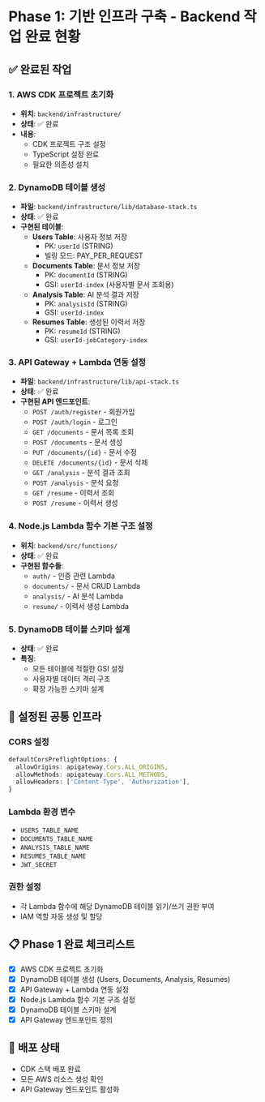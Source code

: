 # Phase 1: 기반 인프라 구축 - Backend 작업 완료 현황

## ✅ 완료된 작업

### 1. AWS CDK 프로젝트 초기화
- **위치**: `backend/infrastructure/`
- **상태**: ✅ 완료
- **내용**:
  - CDK 프로젝트 구조 설정
  - TypeScript 설정 완료
  - 필요한 의존성 설치

### 2. DynamoDB 테이블 생성
- **파일**: `backend/infrastructure/lib/database-stack.ts`
- **상태**: ✅ 완료
- **구현된 테이블**:
  - **Users Table**: 사용자 정보 저장
    - PK: `userId` (STRING)
    - 빌링 모드: PAY_PER_REQUEST
  - **Documents Table**: 문서 정보 저장
    - PK: `documentId` (STRING)
    - GSI: `userId-index` (사용자별 문서 조회용)
  - **Analysis Table**: AI 분석 결과 저장
    - PK: `analysisId` (STRING)
    - GSI: `userId-index`
  - **Resumes Table**: 생성된 이력서 저장
    - PK: `resumeId` (STRING)
    - GSI: `userId-jobCategory-index`

### 3. API Gateway + Lambda 연동 설정
- **파일**: `backend/infrastructure/lib/api-stack.ts`
- **상태**: ✅ 완료
- **구현된 API 엔드포인트**:
  - `POST /auth/register` - 회원가입
  - `POST /auth/login` - 로그인
  - `GET /documents` - 문서 목록 조회
  - `POST /documents` - 문서 생성
  - `PUT /documents/{id}` - 문서 수정
  - `DELETE /documents/{id}` - 문서 삭제
  - `GET /analysis` - 분석 결과 조회
  - `POST /analysis` - 분석 요청
  - `GET /resume` - 이력서 조회
  - `POST /resume` - 이력서 생성

### 4. Node.js Lambda 함수 기본 구조 설정
- **위치**: `backend/src/functions/`
- **상태**: ✅ 완료
- **구현된 함수들**:
  - `auth/` - 인증 관련 Lambda
  - `documents/` - 문서 CRUD Lambda
  - `analysis/` - AI 분석 Lambda
  - `resume/` - 이력서 생성 Lambda

### 5. DynamoDB 테이블 스키마 설계
- **상태**: ✅ 완료
- **특징**:
  - 모든 테이블에 적절한 GSI 설정
  - 사용자별 데이터 격리 구조
  - 확장 가능한 스키마 설계

## 🔧 설정된 공통 인프라

### CORS 설정
```typescript
defaultCorsPreflightOptions: {
  allowOrigins: apigateway.Cors.ALL_ORIGINS,
  allowMethods: apigateway.Cors.ALL_METHODS,
  allowHeaders: ['Content-Type', 'Authorization'],
}
```

### Lambda 환경 변수
- `USERS_TABLE_NAME`
- `DOCUMENTS_TABLE_NAME`
- `ANALYSIS_TABLE_NAME`
- `RESUMES_TABLE_NAME`
- `JWT_SECRET`

### 권한 설정
- 각 Lambda 함수에 해당 DynamoDB 테이블 읽기/쓰기 권한 부여
- IAM 역할 자동 생성 및 할당

## 📋 Phase 1 완료 체크리스트

- [x] AWS CDK 프로젝트 초기화
- [x] DynamoDB 테이블 생성 (Users, Documents, Analysis, Resumes)
- [x] API Gateway + Lambda 연동 설정
- [x] Node.js Lambda 함수 기본 구조 설정
- [x] DynamoDB 테이블 스키마 설계
- [x] API Gateway 엔드포인트 정의

## 🚀 배포 상태
- CDK 스택 배포 완료
- 모든 AWS 리소스 생성 확인
- API Gateway 엔드포인트 활성화